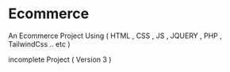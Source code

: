 # Ecommerce
 An Ecommerce Project Using ( HTML , CSS , JS , JQUERY , PHP , TailwindCss .. etc )

incomplete Project ( Version 3 )
